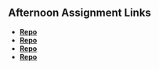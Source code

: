 ## Afternoon Assignment Links

* **[Repo](https://github.com/DanielCoder12/<ASSIGNMENT_REPO>)**
* **[Repo](https://github.com/DanielCoder12/<ASSIGNMENT_REPO>)**
* **[Repo](https://github.com/DanielCoder12/<ASSIGNMENT_REPO>)**
* **[Repo](https://github.com/DanielCoder12/<ASSIGNMENT_REPO>)**
